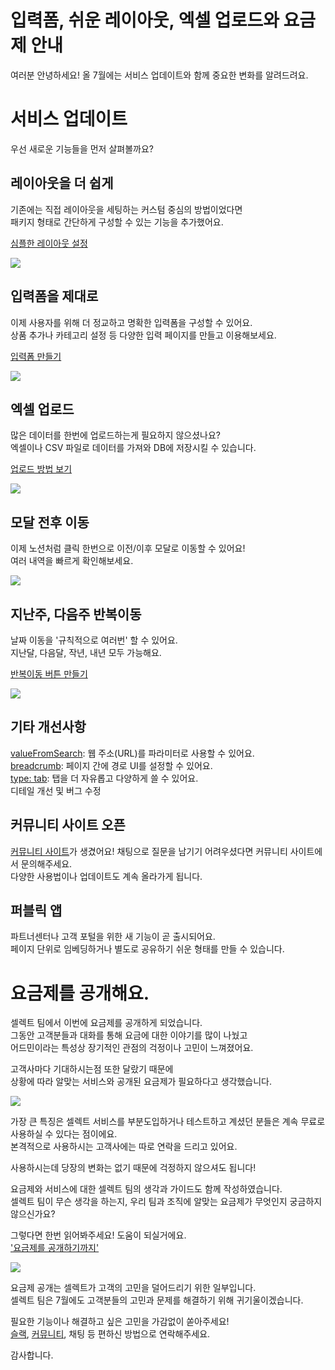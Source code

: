 # 입력폼, 쉬운 레이아웃, 엑셀 업로드와 요금제 안내

여러분 안녕하세요! 올 7월에는 서비스 업데이트와 함께 중요한 변화를 알려드려요.

# 서비스 업데이트

우선 새로운 기능들을 먼저 살펴볼까요? 

## 레이아웃을 더 쉽게

기존에는 직접 레이아웃을 세팅하는 커스텀 중심의 방법이었다면  
패키지 형태로 간단하게 구성할 수 있는 기능을 추가했어요.

[심플한 레이아웃 설정](https://docs.selectfromuser.com/docs/yaml-reference#type-top-left-center-right-bottom)

![](https://imagedelivery.net/MHVC-FGTDyxApYeHyF29Tw/97ef5f2b-f578-4ab5-83fc-e746fae86000/docs)

## 입력폼을 제대로

이제 사용자를 위해 더 정교하고 명확한 입력폼을 구성할 수 있어요.  
상품 추가나 카테고리 설정 등 다양한 입력 페이지를 만들고 이용해보세요.

[입력폼 만들기](https://docs.selectfromuser.com/docs/yaml-reference#display-form-1)

![](https://imagedelivery.net/MHVC-FGTDyxApYeHyF29Tw/93955942-1e7d-4f1d-fbfe-c3c945df9500/docs)

## 엑셀 업로드

많은 데이터를 한번에 업로드하는게 필요하지 않으셨나요?  
엑셀이나 CSV 파일로 데이터를 가져와 DB에 저장시킬 수 있습니다.

[업로드 방법 보기](https://docs.selectfromuser.com/docs/yaml-reference#params-valuefromsheet)

![](https://imagedelivery.net/MHVC-FGTDyxApYeHyF29Tw/1fb5eff9-d3e4-4ed1-774b-593890d4ab00/docs)

## 모달 전후 이동

이제 노션처럼 클릭 한번으로 이전/이후 모달로 이동할 수 있어요!  
여러 내역을 빠르게 확인해보세요.

![](https://imagedelivery.net/MHVC-FGTDyxApYeHyF29Tw/bf79ebbc-d53e-46ef-9e32-9bce683ba900/docs)

## 지난주, 다음주 반복이동

날짜 이동을 '규칙적으로 여러번' 할 수 있어요.  
지난달, 다음달, 작년, 내년 모두 가능해요.

[반복이동 버튼 만들기](https://docs.selectfromuser.com/docs/yaml-reference#relative-true)

![](https://imagedelivery.net/MHVC-FGTDyxApYeHyF29Tw/9bdab543-c731-4e5d-cd11-a8cf8a029500/docs)

## 기타 개선사항

[valueFromSearch](https://docs.selectfromuser.com/docs/yaml-reference#params-valuefromsearch): 웹 주소(URL)를 파라미터로 사용할 수 있어요.  
[breadcrumb](https://docs.selectfromuser.com/docs/yaml-reference#type-header): 페이지 간에 경로 UI를 설정할 수 있어요.  
[type: tab](https://docs.selectfromuser.com/docs/yaml-reference#type-tab): 탭을 더 자유롭고 다양하게 쓸 수 있어요.  
디테일 개선 및 버그 수정

## 커뮤니티 사이트 오픈

[커뮤니티 사이트](https://ask.selectfromuser.com/)가 생겼어요! 채팅으로 질문을 남기기 어려우셨다면 커뮤니티 사이트에서 문의해주세요.  
다양한 사용법이나 업데이트도 계속 올라가게 됩니다.

## 퍼블릭 앱

파트너센터나 고객 포털을 위한 새 기능이 곧 출시되어요.  
페이지 단위로 임베딩하거나 별도로 공유하기 쉬운 형태를 만들 수 있습니다.

# 요금제를 공개해요.

셀렉트 팀에서 이번에 요금제를 공개하게 되었습니다.  
그동안 고객분들과 대화를 통해 요금에 대한 이야기를 많이 나눴고  
어드민이라는 특성상 장기적인 관점의 걱정이나 고민이 느껴졌어요.

고객사마다 기대하시는점 또한 달랐기 때문에  
상황에 따라 알맞는 서비스와 공개된 요금제가 필요하다고 생각했습니다.

![](https://imagedelivery.net/MHVC-FGTDyxApYeHyF29Tw/17e20d8d-7a7b-42a4-395f-b71ecf5a7500/docs)

가장 큰 특징은 셀렉트 서비스를 부분도입하거나 테스트하고 계셨던 분들은 계속 무료로 사용하실 수 있다는 점이에요.  
본격적으로 사용하시는 고객사에는 따로 연락을 드리고 있어요.

사용하시는데 당장의 변화는 없기 때문에 걱정하지 않으셔도 됩니다!

요금제와 서비스에 대한 셀렉트 팀의 생각과 가이드도 함께 작성하였습니다.  
셀렉트 팀이 무슨 생각을 하는지, 우리 팀과 조직에 알맞는 요금제가 무엇인지 궁금하지 않으신가요?

그렇다면 한번 읽어봐주세요! 도움이 되실거에요.  
['요금제를 공개하기까지'](https://blog.selectfromuser.com/pricing-plan-for-customers/)

![](https://imagedelivery.net/MHVC-FGTDyxApYeHyF29Tw/1aceea78-d7da-4030-a1a7-29f17bbb2500/docs)

요금제 공개는 셀렉트가 고객의 고민을 덜어드리기 위한 일부입니다.  
셀렉트 팀은 7월에도 고객분들의 고민과 문제를 해결하기 위해 귀기울이겠습니다.

필요한 기능이나 해결하고 싶은 고민을 가감없이 쏟아주세요!  
[슬랙](https://join.slack.com/t/selectcommunity/shared_invite/zt-161fvp0bn-SjJykcvL9ply0CQzUXrL9A), [커뮤니티](https://ask.selectfromuser.com), 채팅 등 편하신 방법으로 연락해주세요.

감사합니다.